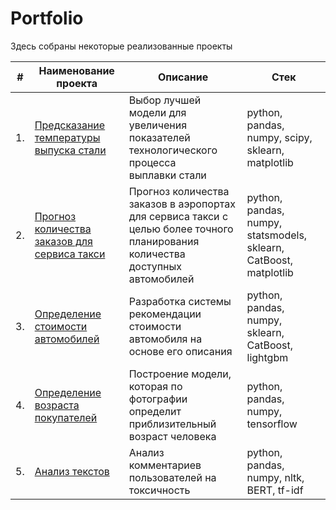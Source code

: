 # Portfolio

Здесь собраны некоторые реализованные проекты

| #    | Наименование проекта                | Описание                                                     | Стек                                                         |
| ---- | ------------------------------------------------------------ | ------------------------------------------------------------ | ------------------------------------------------------------ |
| 1.   | [Предсказание температуры выпуска стали](https://github.com/leluhu/Portfolio/blob/main/Предсказания%20температуры%20выпуска%20стали/Предсказание%20температуры%20выпуска%20стали.ipynb) | Выбор лучшей модели для увеличения <br/>показателей технологического процесса <br/>выплавки стали | python, pandas, numpy, scipy, sklearn, matplotlib       |
| 2.   | [Прогноз количества заказов для сервиса такси](https://github.com/leluhu/Portfolio/blob/main/Прогнозирование%20заказов%20такси/Прогнозирование%20заказов%20такси.ipynb) | Прогноз количества заказов в аэропортах <br/>для сервиса такси с целью более точного планирования количества доступных <br/>автомобилей | python, pandas, numpy, statsmodels, sklearn, CatBoost, matplotlib |
| 3.   | [Определение стоимости автомобилей](https://github.com/leluhu/Portfolio/blob/main/Определение%20стоимости%20автомобилей/Определение%20стоимости%20автомобилей.ipynb) | Разработка системы рекомендации стоимости автомобиля на основе его описания             | python, pandas, numpy, sklearn, CatBoost, lightgbm |
| 4.   | [Определение возраста покупателей](https://github.com/leluhu/Portfolio/blob/main/Определение%20возраста%20покупателей/Определение%20возраста%20покупателей.ipynb) | Построение модели, которая по фотографии определит приблизительный возраст человека             | python, pandas, numpy, tensorflow |
| 5.   | [Анализ текстов](https://github.com/leluhu/Portfolio/blob/main/Классификация%20комментариев/Классификация%20комментариев.ipynb) | Анализ комментариев пользователей на токсичность             | python, pandas, numpy, nltk, BERT, tf-idf|
